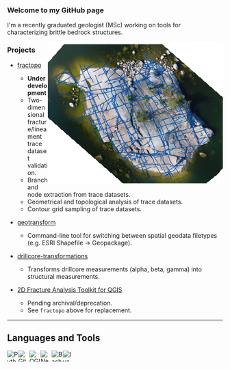 ### Welcome to my GitHub page

I'm a recently graduated geologist (MSc) working on tools for characterizing
brittle bedrock structures.

<img align="right" src="https://github.com/nialov/nialov/blob/master/imgs/kb11.png">

### Projects

* [fractopo](https://github.com/nialov/fractopo)

  * **Under development**
  * Two-dimensional fracture/lineament trace dataset validation.
  * Branch and node extraction from trace datasets.
  * Geometrical and topological analysis of trace datasets.
  * Contour grid sampling of trace datasets.

* [geotransform](https://github.com/nialov/geotransform)

  * Command-line tool for switching between spatial geodata filetypes
    (e.g. ESRI Shapefile -> Geopackage).

* [drillcore-transformations](https://github.com/nialov/drillcore-transformations)
  
  * Transforms drillcore measurements (alpha, beta, gamma) into structural
    measurements.


* [2D Fracture Analysis Toolkit for QGIS](https://github.com/nialov/fracture-analysis-kit-2d)

  * Pending archival/deprecation.
  * See `fractopo` above for replacement.

---

## Languages and Tools

[<img align="left" alt="Python 3" width="26px" height="26px" src="https://upload.wikimedia.org/wikipedia/commons/thumb/c/c3/Python-logo-notext.svg/64px-Python-logo-notext.svg.png" />][python]
[<img align="left" alt="Git" width="26px" height="26px" src="https://upload.wikimedia.org/wikipedia/commons/thumb/3/3f/Git_icon.svg/64px-Git_icon.svg.png" />][git]
[<img align="left" alt="QGIS 3" width="26px" height="26px" src="https://upload.wikimedia.org/wikipedia/commons/thumb/9/91/QGIS_logo_new.svg/256px-QGIS_logo_new.svg.png" />][qgis3]
[<img align="left" alt="Neovim" width="26px" height="26px" src="https://upload.wikimedia.org/wikipedia/commons/thumb/3/3a/Neovim-mark.svg/256px-Neovim-mark.svg.png" />][Neovim]
[<img align="left" alt="Bash" width="26px" height="26px" src="https://upload.wikimedia.org/wikipedia/commons/thumb/4/4b/Bash_Logo_Colored.svg/32px-Bash_Logo_Colored.svg.png" />][bash]
[<img align="left" alt="lua" width="26px" height="26px" src="https://www.andreas-rozek.de/Lua/Lua-Logo_128x128.png" />][lua]

[python]: https://www.python.org
[git]: https://git-scm.com
[qgis3]: https://qgis.org/en/site/
[Neovim]: https://neovim.io/
[bash]: https://www.gnu.org/software/bash/
[lua]: https://www.lua.org/
